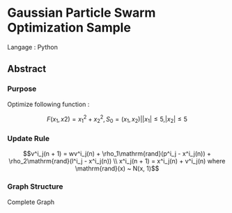 # Gaussian Particle Swarm Optimization Sample

Langage : Python

## Abstract

### Purpose

Optimize following function :
```math
F(x_1,x2) = {x_1}^2 + {x_2}^2, S_0 = {(x_1, x_2)| |x_1| \le 5, |x_2| \le 5}
```
### Update Rule

```math
v^i_j(n + 1) = wv^i_j(n) + \rho_1\mathrm{rand}(p^i_j - x^i_j(n)) + \rho_2\mathrm{rand}(l^i_j - x^i_j(n)) \\
x^i_j(n + 1) = x^i_j(n) + v^i_j(n)
where
\mathrm{rand}(x) ~ N(x, 1)
```

### Graph Structure

Complete Graph

